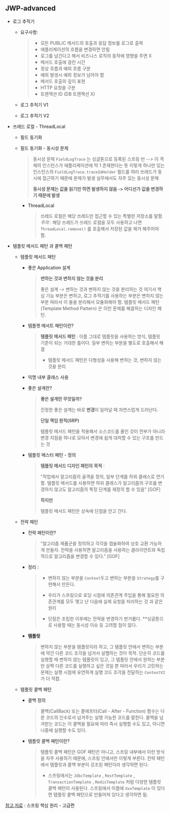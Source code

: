 ## JWP-advanced

- 로그 추적기
  - 요구사항:
    > - 모든 PUBLIC 메서드의 호출과 응답 정보를 로그로 출력
    > - 애플리케이션의 흐름을 변경하면 안됨
    >  - 로그를 남긴다고 해서 비즈니스 로직의 동작에 영향을 주면 X
    > - 메서드 호출에 걸린 시간
    > - 정상 흐름과 예외 흐름 구분
    >  - 예외 발생시 예외 정보가 남아야 함
    > - 메서드 호출의 깊이 표현
    >  - HTTP 요청을 구분
    >  - 트랜잭션 ID (DB 트랜잭션 X)
    
  - 로그 추적기 V1
  
  - 로그 추적기 V2
  
  
  
- 쓰레드 로컬 - ThreadLocal
  - 필드 동기화

  - 필드 동기화 - 동시성 문제
    
    > 동시성 문제
    > `FieldLogTrace` 는 싱글톤으로 등록된 스프링 빈 --> 이 객체의 인스턴스가 애플리케이션에 딱 1 존재한다는 뜻
    > 이렇게 하나만 있는 인스턴스의 `FieldLogTrace.traceIdHolder` 필드를 여러 쓰레드가 동시에 접근하기 때문에 문제가 발생
    > 실무에서도 자주 있는 동시성 문제
    >
    > **동시성 문제는 값을 읽기만 하면 발생하지 않음 -> 어디선가 값을 변경하기 때문에 발생**
    
    - ThreadLocal

      > 쓰레드 로컬은 해당 쓰레드만 접근할 수 있는 특별한 저장소를 말함.
      > *주의 :*  해당 쓰레드가 쓰레드 로컬을 모두 사용하고 나면 `ThreadLocal.remove()` 를 호출해서 저장된 값을 제거 해주어야 함.
      
      
  
- 템플릿 메서드 패턴 과 콜백 패턴

  - 템플릿 메서드 패턴

    - 좋은 Application 설계

      > **변하는 것과 변하지 않는 것을 분리**
      >
      > 좋은 설계 -> 변하는 것과 변하지 않는 것을 분리하는 것
      > 여기서 핵심 기능 부분은 변하고, 로그 추적기를 사용하는 부분은 변하지 않는 부분 따라서 이 둘을 분리해서 모듈화해야 함.
      > 템플릿 메서드 패턴(Template Method Pattern) 은 이런 문제를 해결하는 디자인 패턴.

    - 템플렛 메서트 패턴이란?

      > **템플릿 메서드 패턴** : 이름 그대로 템플릿을 사용하는 방식, 템플릿 기준이 되는 거대한 틀이다.  일부 변하는 부분을 별도로 호출해서 해결
      >
      > * 템플릿 메서드 패턴은 다형성을 사용해 변하는 것, 변하지 않는 것을 분리

    - 익명 내부 클래스 사용

    - 좋은 설계란?

      > **좋은 설계란 무엇일까?**
      >
      > 진정한 좋은 설계는 바로 **변경**이 일어날 때 자연스럽게 드러난다.
      >
      > 
      >
      > **단일 책임 원칙(SRP)**
      >
      > 템플릿 메서드 패턴을 적용해서 소스코드를 줄인 것이 전부가 아니라 변경 지점을 하나로 모아서 변경에 쉽게 대처할 수 있는 구조를 
      > 만드는 것

    - 템플릿 메스터 패턴 - 정의

      > **템플릿 메서드 디자인 패턴의 목적** :
      >
      > "작업에서 알고리즘의 골격을 정의, 일부 단계를 하위 클래스로 연기함. 템플릿 메서드를 사용하면 하위 클래스가 알고리즘의
      > 구조를 변경하지 않고도 알고리즘의 특정 단계를 재정의 할 수 있음" [GOF]
      >
      > 
      >
      > **하지만**
      >
      > 템플릿 메서드 패턴은 상속에 단점을 안고 간다.

  - 전략 패턴

    - 전략 패턴이란?

      > "알고리즘 제품군을 정의하고 각각을 캡슐화하여 상호 교환 가능하게 만들자. 전략을 사용하면 알고리즘을 사용하는 클라이언트와
      > 독립적으로 알고리즘을 변경할 수 있다." [GOF]
      
    - 정리 :

      > - 변하지 않는 부분을 `Context`두고 변하는 부분을 `Strategy`를 구현해서 만든다.
      >
      > - 우리가 스프링으로 로딩 시점에 의존관계 주입을 통해 필요한 의존관계를 모두 맺고 난 다음에 실제 요청을 처리하는 것 과 같은 원리
      >
      > - 단점은 조립한 이후에는 전략을 변경하기 번거롭다. **싱글톤으로 사용할 때는 동시성 이슈 등 고려할 점이 많다.

    - **템플릿**

      > 변하지 않는 부분을 템플릿이라 하고, 그 템플릿 안에서 변하는 부분에 약간 다른 코드 조각을 넘겨서 실핼하는 것이 목적.
      > 단순히 코드를 실행할 때 변하지 않는 템플릿이 있고, 그 템플릿 안에서 원하는 부분만 살짝 다른 코드를 실행하고 싶은 것일 뿐
      > 따라서 우리가 고민하는 문제는 실행 시점에 유연하게 실행 코드 조각을 전달하는 `ContextV2` 가 더 적합.

  - 템플릿 콜백 패턴

    - 콜백 정의

      > 콜백(CallBack) 또는 콜에프터(Call - After - Function) 함수는 다른 코드의 인수로서 넘겨주는 실행 가능한 코드를 말한다.
      > 콜백을 넘겨받는 코드는 이 콜백을 필요에 따라 즉시 실행할 수도 있고, 아니면 나중에 실행할 수도 있다.

    - 템플릿 콜백 패턴이란?

      > 템플릿 콜백 패턴은 GOF 패턴은 아니고, 스프링 내부에서 이런 방식을 자주 사용하기 때문에, 스프링 안에서만 이렇게 부른다. 전략 패턴에서 템플릿과 콜백 부분이 강조된 패턴이라 생각하면 된다.
      >
      > - 스프링에서는 `JdbcTemplate` , `RestTemplate` , `TransactionTemplate` , `RedisTemplate` 처럼 다양한 템플릿 콜백
      >   패턴이 사용된다. 스프링에서 이름에 `XxxTemplate` 이 있다면 템플릿 콜백 패턴으로 만들어져 있다고 생각하면 됨.





[참고 자료](https://www.inflearn.com/course/%EC%8A%A4%ED%94%84%EB%A7%81-%ED%95%B5%EC%8B%AC-%EC%9B%90%EB%A6%AC-%EA%B3%A0%EA%B8%89%ED%8E%B8/dashboard) : 스프링 핵심 원리 - 고급편